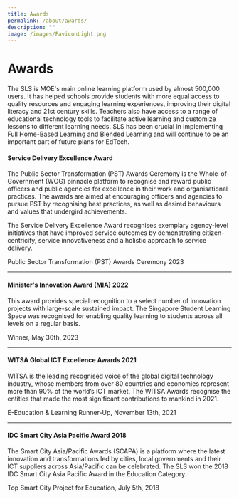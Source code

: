```yaml
---
title: Awards
permalink: /about/awards/
description: ""
image: /images/FaviconLight.png
---
```

<h1>Awards</h1>
<p>The SLS is MOE's main online learning platform used by almost 500,000 users. It has helped schools provide students with more equal access to quality resources and engaging learning experiences, improving their digital literacy and 21st century skills. Teachers also have access to a range of educational technology tools to facilitate active learning and customize lessons to different learning needs. SLS has been crucial in implementing Full Home-Based Learning and Blended Learning and will continue to be an important part of future plans for EdTech.</p>

<h4>Service Delivery Excellence Award</h4>
<p>The Public Sector Transformation (PST) Awards Ceremony is the Whole-of-Government (WOG) pinnacle platform to recognise and reward public officers and public agencies for excellence in their work and organisational practices. The awards are aimed at encouraging officers and agencies to pursue PST by recognising best practices, as well as desired behaviours and values that undergird achievements.</p>
<p>The Service Delivery Excellence Award recognises exemplary agency-level initiatives that have improved service outcomes by demonstrating citizen-centricity, service innovativeness and a holistic approach to service delivery.
</p>									
<p>Public Sector Transformation (PST) Awards Ceremony 2023</p>
<hr>
<h4>Minister's Innovation Award (MIA) 2022</h4>
<p>This award provides special recognition to a select number of innovation projects with large-scale sustained impact. The Singapore Student Learning Space was recognised for enabling quality learning to students across all levels on a regular basis.</p>									
<p>Winner, May 30th, 2023</p>
<hr>
<h4>WITSA Global ICT Excellence Awards 2021</h4>
<p>WITSA is the leading recognised voice of the global digital technology industry, whose members from over 80 countries and economies represent more than 90% of the world’s ICT market. The WITSA Awards recognise the entities that made the most significant contributions to mankind in 2021.</p>									
<p>E-Education &amp; Learning Runner-Up, November 13th, 2021</p>
<hr>
<h4>IDC Smart City Asia Pacific Award 2018</h4>
<p>The Smart City Asia/Pacific Awards (SCAPA) is a platform where the latest innovation and transformations led by cities, local governments and their ICT suppliers across Asia/Pacific can be celebrated. The SLS won the 2018 IDC Smart City Asia Pacific Award in the Education Category.</p>									
<p>Top Smart City Project for Education, July 5th, 2018</p>